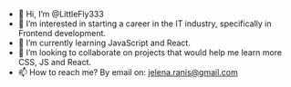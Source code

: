 - 👋 Hi, I’m @LittleFly333
- 👀 I’m interested in starting a career in the IT industry, specifically in Frontend development.
- 🌱 I’m currently learning JavaScript and React.
- 💞️ I’m looking to collaborate on projects that would help me learn more CSS, JS and React.
- 📫 How to reach me? By email on: jelena.ranis@gmail.com

<!---
LittleFly333/LittleFly333 is a ✨ special ✨ repository because its `README.md` (this file) appears on your GitHub profile.
You can click the Preview link to take a look at your changes.
--->
